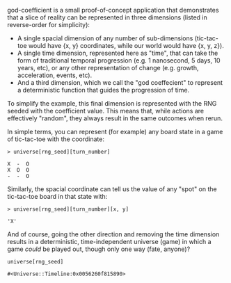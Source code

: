 god-coefficient is a small proof-of-concept application that demonstrates that a slice of reality can be represented in three dimensions (listed in reverse-order for simplicity):

- A single spacial dimension of any number of sub-dimensions (tic-tac-toe would have {x, y} coordinates, while our world would have {x, y, z}).
- A single time dimension, represented here as "time", that can take the form of traditional temporal progression (e.g. 1 nanosecond, 5 days, 10 years, etc), or any other representation of change (e.g. growth, acceleration, events, etc).
- And a third dimension, which we call the "god coeffecient" to represent a deterministic function that guides the progression of time.

To simplify the example, this final dimension is represented with the RNG seeded with the coefficient value. This means that, while actions are effectively "random", they always result in the same outcomes when rerun.

In simple terms, you can represent (for example) any board state in a game of tic-tac-toe with the coordinate:

    > universe[rng_seed][turn_number]

    X  -  O
    X  O  O
    -  -  O


Similarly, the spacial coordinate can tell us the value of any "spot" on the tic-tac-toe board in that state with:

    > universe[rng_seed][turn_number][x, y]

    'X'

And of course, going the other direction and removing the time dimension results in a deterministic, time-independent universe (game) in which a game _could_ be played out, though only one way (fate, anyone)?

    universe[rng_seed]

    #<Universe::Timeline:0x0056260f815890>